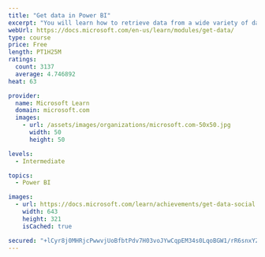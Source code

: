 ```yaml
---
title: "Get data in Power BI"
excerpt: "You will learn how to retrieve data from a wide variety of data sources, including Microsoft Excel, relational databases, and NoSQL data stores. You will also learn how to improve performance while retrieving data."
webUrl: https://docs.microsoft.com/en-us/learn/modules/get-data/
type: course
price: Free
length: PT1H25M
ratings:
  count: 3137
  average: 4.746892
heat: 63

provider:
  name: Microsoft Learn
  domain: microsoft.com
  images:
    - url: /assets/images/organizations/microsoft.com-50x50.jpg
      width: 50
      height: 50

levels:
  - Intermediate

topics:
  - Power BI

images:
  - url: https://docs.microsoft.com/learn/achievements/get-data-social.png
    width: 643
    height: 321
    isCached: true

secured: "+lCyr8j0MHRjcPwwvjUoBfbtPdv7H03voJYwCqpEM34s0LqoBGW1/rR6snxYZxtJN2ref7bPrJwhJjSFVE5B2E7Jyt4829lrXeGM+Q1ZVlgpRk8NbKesap6rS0tpsqKwc1wkXmr3fNrfNv3Gvdsg14OW2JEnN0Dp4mUkzl/ujhXiliC483Dy1WT0+b2fzoXDfee7l6Wzowo6o29S9vvj+vqd8SdTcp5Z1JTob2LPQm4Bg/sib3E7rX2HzkizR9z3LrWzU30LnScxQMIh7lzuwhhfooRfZUulR6c5JnwhDYusjOIk4rKXYLjwWbN8ftZwbd+c9VPJTYxVmsG1Ys9QCkKFCsg1mOwsKiHX8La1Ahhkd8qZpWiyMCpMdX+Co4URYzhL5cKL/TusztsJsSls9ORDH7IX+6t+z+28LvuMYYc=;mrlfAS6YgXszycVgmUJm+Q=="
---
```


